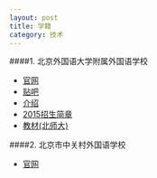 ```yaml
---
layout: post
title: 学籍
category: 技术
---
```


####1. 北京外国语大学附属外国语学校

* [官网](http://www.bwfx.com.cn/ "school")
* [贴吧](http://tieba.baidu.com/f?kw=%B1%B1%CD%E2%B8%BD%CA%F4%CD%E2%B9%FA%D3%EF%D1%A7%D0%A3&fr=ala0&tpl=5 "school")
* [介绍](http://bj.aoshu.com/e/20131230/52c112c40cbdc_3.shtml "school")
* [2015招生简章](http://bbs.xschu.com/thread-255603-1-1.html "school")
* [教材(北师大)](http://gbjc.bnup.com/ "school")

####2. 北京市中关村外国语学校

* [官网](http://www.zgcschool.cn/beijinggaozhong/ "school")


